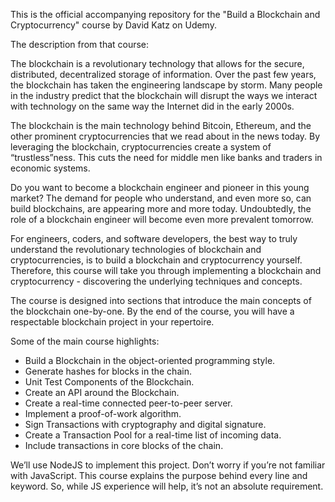 This is the official accompanying repository for the
"Build a Blockchain and Cryptocurrency" course by David Katz on Udemy.

The description from that course:

The blockchain is a revolutionary technology that allows for the secure, distributed, decentralized storage of information. Over the past few years, the blockchain has taken the engineering landscape by storm. Many people in the industry predict that the blockchain will disrupt the ways we interact with technology on the same way the Internet did in the early 2000s.

The blockchain is the main technology behind Bitcoin, Ethereum, and the other prominent cryptocurrencies that we read about in the news today. By leveraging the blockchain, cryptocurrencies create a system of “trustless”ness. This cuts the need for middle men like banks and traders in economic systems.

Do you want to become a blockchain engineer and pioneer in this young market? The demand for people who understand, and even more so, can build blockchains, are appearing more and more today. Undoubtedly, the role of a blockchain engineer will become even more prevalent tomorrow.

For engineers, coders, and software developers, the best way to truly understand the revolutionary technologies of blockchain and cryptocurrencies, is to build a blockchain and cryptocurrency yourself. Therefore, this course will take you through implementing a blockchain and cryptocurrency - discovering the underlying techniques and concepts.

The course is designed into sections that introduce the main concepts of the blockchain one-by-one. By the end of the course, you will have a respectable blockchain project in your repertoire.

Some of the main course highlights:
- Build a Blockchain in the object-oriented programming style.
- Generate hashes for blocks in the chain.
- Unit Test Components of the Blockchain.
- Create an API around the Blockchain.
- Create a real-time connected peer-to-peer server.
- Implement a proof-of-work algorithm.
- Sign Transactions with cryptography and digital signature.
- Create a Transaction Pool for a real-time list of incoming data.
- Include transactions in core blocks of the chain.

We’ll use NodeJS to implement this project. Don’t worry if you’re not familiar with JavaScript. This course explains the purpose behind every line and keyword. So, while JS experience will help, it’s not an absolute requirement.

